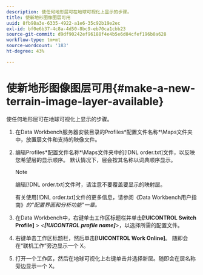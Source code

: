 ```yaml
---
description: 使任何地形层可在地球可视化上显示的步骤。
title: 使新地形图像图层可用
uuid: 8fb98a3e-6335-4922-a1e6-35c92b19e2ec
exl-id: bf0e6b37-4c8a-4d50-8bc9-eb70ca1cbb23
source-git-commit: d9df90242ef96188f4e4b5e6d04cfef196b0a628
workflow-type: tm+mt
source-wordcount: '183'
ht-degree: 43%

---
```


# 使新地形图像图层可用{#make-a-new-terrain-image-layer-available}

使任何地形层可在地球可视化上显示的步骤。

1. 在Data Workbench服务器安装目录的Profiles\*配置文件名称*\Maps文件夹中，放置层文件和支持的映像文件。
1. 编辑Profiles\*配置文件名称*\Maps文件夹中的[!DNL order.txt]文件，以反映您希望层的显示顺序。 默认情况下，层会按其名称以词典顺序显示。

   >[!NOTE]
   >
   >编辑[!DNL order.txt]文件时，请注意不要覆盖要显示的映射层。

   有关使用[!DNL order.txt]文件的更多信息，请参阅《Data Workbench用户指南》*的“配置界面和分析功能”一章。*

1. 在Data Workbench中，右键单击工作区标题栏并单击&#x200B;**[!UICONTROL Switch Profile]** > *&lt;**[!UICONTROL profile name]**>*，以选择所需的配置文件。
1. 右键单击工作区标题栏，然后单击&#x200B;**[!UICONTROL Work Online]**。 随即会在“联机工作”旁边显示一个 X。
1. 打开一个工作区，然后在地球可视化上右键单击并选择新层。随即会在层名称旁边显示一个 X。
